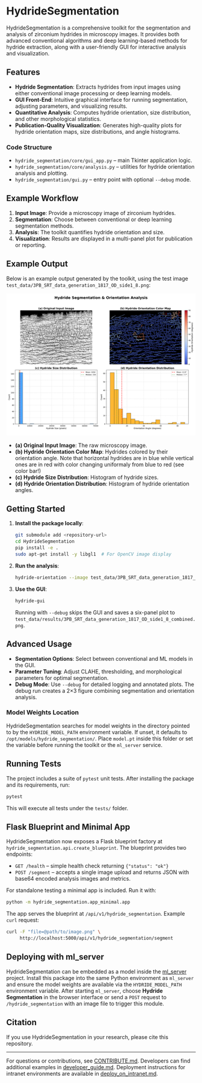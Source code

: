 # HydrideSegmentation

HydrideSegmentation is a comprehensive toolkit for the segmentation and analysis of zirconium hydrides in microscopy images. It provides both advanced conventional algorithms and deep learning-based methods for hydride extraction, along with a user-friendly GUI for interactive analysis and visualization.

## Features

- **Hydride Segmentation**: Extracts hydrides from input images using either conventional image processing or deep learning models.
- **GUI Front-End**: Intuitive graphical interface for running segmentation, adjusting parameters, and visualizing results.
- **Quantitative Analysis**: Computes hydride orientation, size distribution, and other morphological statistics.
- **Publication-Quality Visualization**: Generates high-quality plots for hydride orientation maps, size distributions, and angle histograms.

### Code Structure

- `hydride_segmentation/core/gui_app.py` – main Tkinter application logic.
- `hydride_segmentation/core/analysis.py` – utilities for hydride orientation analysis and plotting.
- `hydride_segmentation/gui.py` – entry point with optional `--debug` mode.

## Example Workflow

1. **Input Image**: Provide a microscopy image of zirconium hydrides.
2. **Segmentation**: Choose between conventional or deep learning segmentation methods.
3. **Analysis**: The toolkit quantifies hydride orientation and size.
4. **Visualization**: Results are displayed in a multi-panel plot for publication or reporting.

## Example Output

Below is an example output generated by the toolkit, using the test image `test_data/3PB_SRT_data_generation_1817_OD_side1_8.png`:

![Hydride Orientation Analysis](resources/3PB_SRT_data_generation_1817_OD_side1_8_hydride_orientation.png)

- **(a) Original Input Image**: The raw microscopy image.
- **(b) Hydride Orientation Color Map**: Hydrides colored by their orientation angle. Note that horizontal hydrides are in blue while vertical ones are in red with color changing uniformaly from blue to red (see color bar!)
- **(c) Hydride Size Distribution**: Histogram of hydride sizes.
- **(d) Hydride Orientation Distribution**: Histogram of hydride orientation angles.

## Getting Started

1. **Install the package locally**:
   ```bash
   git submodule add <repository-url>
   cd HydrideSegmentation
   pip install -e .
   sudo apt-get install -y libgl1  # For OpenCV image display
   ```

2. **Run the analysis**:
   ```bash
   hydride-orientation --image test_data/3PB_SRT_data_generation_1817_OD_side1_8.png --shouldRunSegmentation
   ```

3. **Use the GUI**:
   ```bash
   hydride-gui
   ```
   Running with `--debug` skips the GUI and saves a six-panel plot to
   `test_data/results/3PB_SRT_data_generation_1817_OD_side1_8_combined.png`.

## Advanced Usage

- **Segmentation Options**: Select between conventional and ML models in the GUI.
- **Parameter Tuning**: Adjust CLAHE, thresholding, and morphological parameters for optimal segmentation.
- **Debug Mode**: Use `--debug` for detailed logging and annotated plots.
  The debug run creates a 2×3 figure combining segmentation and orientation analysis.

### Model Weights Location

HydrideSegmentation searches for model weights in the directory pointed to by the
`HYDRIDE_MODEL_PATH` environment variable. If unset, it defaults to
`/opt/models/hydride_segmentation/`. Place `model.pt` inside this folder or set
the variable before running the toolkit or the `ml_server` service.

## Running Tests

The project includes a suite of `pytest` unit tests. After installing the
package and its requirements, run:

```bash
pytest
```

This will execute all tests under the `tests/` folder.

## Flask Blueprint and Minimal App

HydrideSegmentation now exposes a Flask blueprint factory at
`hydride_segmentation.api.create_blueprint`. The blueprint provides two
endpoints:

- `GET /health` – simple health check returning `{"status": "ok"}`
- `POST /segment` – accepts a single image upload and returns JSON with base64
  encoded analysis images and metrics.

For standalone testing a minimal app is included. Run it with:

```bash
python -m hydride_segmentation.app_minimal.app
```

The app serves the blueprint at `/api/v1/hydride_segmentation`. Example `curl`
request:

```bash
curl -F "file=@path/to/image.png" \
     http://localhost:5000/api/v1/hydride_segmentation/segment
```

## Deploying with ml_server

HydrideSegmentation can be embedded as a model inside the
[ml_server](https://github.com/kvmani/ml_server) project. Install this package
into the same Python environment as `ml_server` and ensure the model weights are
available via the `HYDRIDE_MODEL_PATH` environment variable. After starting
`ml_server`, choose **Hydride Segmentation** in the browser interface or send a
`POST` request to `/hydride_segmentation` with an image file to trigger this
module.

## Citation

If you use HydrideSegmentation in your research, please cite this repository.

---

For questions or contributions, see [CONTRIBUTE.md](CONTRIBUTE.md).
Developers can find additional examples in [developer_guide.md](developer_guide.md).
Deployment instructions for intranet environments are available in
[deploy_on_intranet.md](deploy_on_intranet.md).
